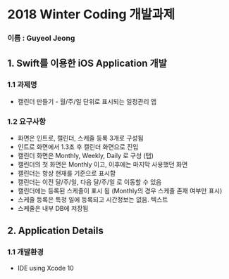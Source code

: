 2018 Winter Coding 개발과제
===================
### 이름 : Guyeol Jeong

## 1. Swift를 이용한 iOS Application 개발
### 1.1 과제명
* 캘린더 만들기 - 월/주/일 단위로 표시되는 일정관리 앱
### 1.2 요구사항
* 화면은 인트로, 캘린더, 스케줄 등록 3개로 구성됨
* 인트로 화면에서 1.3초 후 캘린더 화면으로 진입
* 캘린더 화면은 Monthly, Weekly, Daily 로 구성 (탭)
* 캘린더의 첫 화면은 Monthly 이고, 이후에는 마지막 사용했던 화면
* 캘린더는 항상 현재를 기준으로 표시함
* 캘린더는 이전 달/주/일, 다음 달/주/일 로 이동할 수 있음
* 캘린더에는 등록된 스케줄이 표시 됨 (Monthly의 경우 스케줄 존재 여부만 표시)
* 스케줄 등록은 특정 일에 등록되고 시간정보는 없음. 텍스트
* 스케줄은 내부 DB에 저장됨
## 2. Application Details
### 1.1 개발환경
* IDE using Xcode 10
